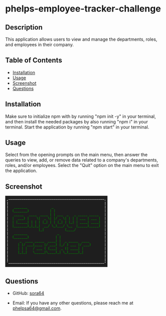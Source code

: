 # phelps-employee-tracker-challenge

  

  ## Description

  This application allows users to view and manage the departments, roles, and employees in their company.

  ## Table of Contents

  - [Installation](#installation)
  - [Usage](#usage)
  - [Screenshot](#screenshot)
  - [Questions](#questions)
  

  ## Installation

  Make sure to initialize npm with by running "npm init -y" in your terminal, and then install the needed packages by also running "npm i" in your terminal. Start the application by running "npm start" in your terminal.

  ## Usage

  Select from the opening prompts on the main menu, then answer the queries to view, add, or remove data related to a company's departments, roles, and/or employees. Select the "Quit" option on the main menu to exit the application.
  
  
  ## Screenshot   
  
  ![Screnshot of a the application's logo](./employeeTrackerScreenshot.png)


  ## Questions

  - GitHub: [sora64](https://github.com/sora64/)

  - Email: If you have any other questions, please reach me at [phelpsa64@gmail.com](mailto:phelpsa64@gmail.com).